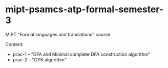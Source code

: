 # mipt-psamcs-atp-formal-semester-3
MIPT "Formal languages and translations" course

Content:
- prac-1 &ndash; "DFA and Minimal complete DFA construction algorithm"
- prac-2 &ndash; "CYK algorithm"

